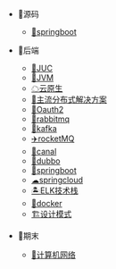 - 🎈源码
  - [🍬springboot](sourcecode/springboot/index.md)

- ‍🚀后端
    - [🚽JUC](02/juc/JUC_Learn.md)
    - [🍬JVM](02/jvm/jvm.md)
    - [☁云原生](02/云原生/云原生.md)
    - [🐓主流分布式解决方案](02/distributed/分布式系统解决方案.md)
    - [🦧Oauth2](02/oauth2/spring-security-oauth2学习.md)
    - [🐇rabbitmq](02/rabbitmq/RabbitMQ.md)
    - [🚀kafka](02/kafka/kafka.md)
    - [✈️rocketMQ](02/rocketMQ/index.md)
    - [🫙canal](02/canal/index.md)
    - [🍎dubbo](02/dubbo/index.md)
    - [🌠springboot](02/boot/index.md)
    - [☁springcloud](02/cloud/Cloud.md)
    - [🏝ELK技术栈](02/Es/黑马ES.md)
    - [🐳docker](02/docker/index.md)
    - [🏗设计模式](02/design-pattern/设计模式也可以这么简单.md)

- 🤺期末
    - [🐶计算机网络](03/数据通信与计算机网络/数据通信与计算机网络.md)
  

